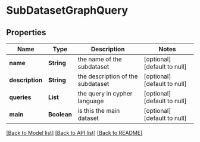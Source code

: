 # SubDatasetGraphQuery
## Properties

| Name | Type | Description | Notes |
|------------ | ------------- | ------------- | -------------|
| **name** | **String** | the name of the subdataset | [optional] [default to null] |
| **description** | **String** | the description of the subdataset | [optional] [default to null] |
| **queries** | **List** | the query in cypher language | [optional] [default to null] |
| **main** | **Boolean** | is this the main dataset | [optional] [default to null] |

[[Back to Model list]](../README.md#documentation-for-models) [[Back to API list]](../README.md#documentation-for-api-endpoints) [[Back to README]](../README.md)


